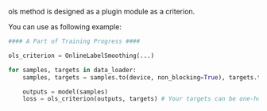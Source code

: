 ols method is designed as a plugin module as a criterion.

You can use as following example: 

```python 
#### A Part of Training Progress ####

ols_criterion = OnlineLabelSmoothing(...)

for samples, targets in data_loader: 
    samples, targets = samples.to(device, non_blocking=True), targets.to(device, non_blocking=True)

    outputs = model(samples)
    loss = ols_criterion(outputs, targets) # Your targets can be one-hot or just label.
```
